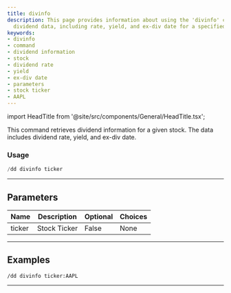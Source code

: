 ```yaml
---
title: divinfo
description: This page provides information about using the 'divinfo' command to retrieve
  dividend data, including rate, yield, and ex-div date for a specified stock ticker.
keywords:
- divinfo
- command
- dividend information
- stock
- dividend rate
- yield
- ex-div date
- parameters
- stock ticker
- AAPL
---
```


import HeadTitle from '@site/src/components/General/HeadTitle.tsx';

<HeadTitle title="divinfo - Duedilligence - Discord - Reference | OpenBB Bot Docs" />

This command retrieves dividend information for a given stock. The data includes dividend rate, yield, and ex-div date.

### Usage

```python wordwrap
/dd divinfo ticker
```

---

## Parameters

| Name | Description | Optional | Choices |
| ---- | ----------- | -------- | ------- |
| ticker | Stock Ticker | False | None |


---

## Examples

```
/dd divinfo ticker:AAPL
```
---

